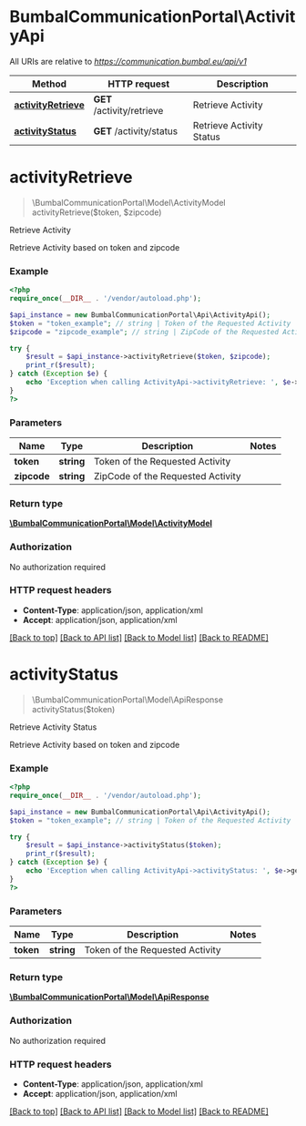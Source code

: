 # BumbalCommunicationPortal\ActivityApi

All URIs are relative to *https://communication.bumbal.eu/api/v1*

Method | HTTP request | Description
------------- | ------------- | -------------
[**activityRetrieve**](ActivityApi.md#activityRetrieve) | **GET** /activity/retrieve | Retrieve Activity
[**activityStatus**](ActivityApi.md#activityStatus) | **GET** /activity/status | Retrieve Activity Status


# **activityRetrieve**
> \BumbalCommunicationPortal\Model\ActivityModel activityRetrieve($token, $zipcode)

Retrieve Activity

Retrieve Activity based on token and zipcode

### Example
```php
<?php
require_once(__DIR__ . '/vendor/autoload.php');

$api_instance = new BumbalCommunicationPortal\Api\ActivityApi();
$token = "token_example"; // string | Token of the Requested Activity
$zipcode = "zipcode_example"; // string | ZipCode of the Requested Activity

try {
    $result = $api_instance->activityRetrieve($token, $zipcode);
    print_r($result);
} catch (Exception $e) {
    echo 'Exception when calling ActivityApi->activityRetrieve: ', $e->getMessage(), PHP_EOL;
}
?>
```

### Parameters

Name | Type | Description  | Notes
------------- | ------------- | ------------- | -------------
 **token** | **string**| Token of the Requested Activity |
 **zipcode** | **string**| ZipCode of the Requested Activity |

### Return type

[**\BumbalCommunicationPortal\Model\ActivityModel**](../Model/ActivityModel.md)

### Authorization

No authorization required

### HTTP request headers

 - **Content-Type**: application/json, application/xml
 - **Accept**: application/json, application/xml

[[Back to top]](#) [[Back to API list]](../../README.md#documentation-for-api-endpoints) [[Back to Model list]](../../README.md#documentation-for-models) [[Back to README]](../../README.md)

# **activityStatus**
> \BumbalCommunicationPortal\Model\ApiResponse activityStatus($token)

Retrieve Activity Status

Retrieve Activity based on token and zipcode

### Example
```php
<?php
require_once(__DIR__ . '/vendor/autoload.php');

$api_instance = new BumbalCommunicationPortal\Api\ActivityApi();
$token = "token_example"; // string | Token of the Requested Activity

try {
    $result = $api_instance->activityStatus($token);
    print_r($result);
} catch (Exception $e) {
    echo 'Exception when calling ActivityApi->activityStatus: ', $e->getMessage(), PHP_EOL;
}
?>
```

### Parameters

Name | Type | Description  | Notes
------------- | ------------- | ------------- | -------------
 **token** | **string**| Token of the Requested Activity |

### Return type

[**\BumbalCommunicationPortal\Model\ApiResponse**](../Model/ApiResponse.md)

### Authorization

No authorization required

### HTTP request headers

 - **Content-Type**: application/json, application/xml
 - **Accept**: application/json, application/xml

[[Back to top]](#) [[Back to API list]](../../README.md#documentation-for-api-endpoints) [[Back to Model list]](../../README.md#documentation-for-models) [[Back to README]](../../README.md)

